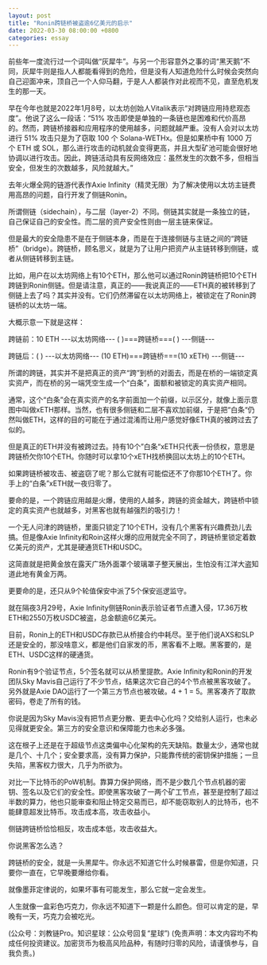 ```yaml
---
layout: post
title: "Ronin跨链桥被盗逾6亿美元的启示"
date: 2022-03-30 08:00:00 +0800
categories: essay
---
```


前些年一度流行过一个词叫做“灰犀牛”。与另一个形容意外之事的词“黑天鹅”不同，灰犀牛则是指人人都能看得到的危险，但是没有人知道危险什么时候会突然向自己迎面冲来，顶自己一个人仰马翻，于是人人都装作对此视而不见，直至危机发生的那一天。

早在今年也就是2022年1月8号，以太坊创始人Vitalik表示“对跨链应用持悲观态度”。他说了这么一段话：“51% 攻击即使是单独的一条链也是困难和代价高昂的。然而，跨链桥接器和应用程序的使用越多，问题就越严重。没有人会对以太坊进行 51% 攻击只是为了窃取 100 个 Solana-WETHx。但是如果桥中有 1000 万个 ETH 或 SOL，那么进行攻击的动机就会变得更高，并且大型矿池可能会很好地协调以进行攻击。因此，跨链活动具有反网络效应：虽然发生的次数不多，但相当安全，但发生的次数越多，风险就越大。”

去年火爆全网的链游代表作Axie Infinity（精灵无限）为了解决使用以太坊主链费用高昂的问题，自行开发了侧链Ronin。

所谓侧链（sidechain），与二层（layer-2）不同。侧链其实就是一条独立的链，自己保证自己的安全性。而二层的资产安全性则由一层主链来保证。

但是最大的安全隐患不是在于侧链本身，而是在于连接侧链与主链之间的“跨链桥”（bridge）。跨链桥，顾名思义，就是为了让用户把资产从主链转移到侧链，或者从侧链转移到主链。

比如，用户在以太坊网络上有10个ETH，那么他可以通过Ronin跨链桥把10个ETH跨链到Ronin侧链。但是请注意，真正的——我说真正的——ETH真的被转移到了侧链上去了吗？其实并没有。它们仍然滞留在以太坊网络上，被锁定在了Ronin跨链桥的以太坊一端。

大概示意一下就是这样：

跨链前：10 ETH ---以太坊网络--- (      )===跨链桥===(       ) ---侧链---

跨链后：(    ) ---以太坊网络--- (10 ETH)===跨链桥===(10 xETH) ---侧链---

所谓的跨链，其实并不是把真正的资产“跨”到桥的对面去，而是在桥的一端锁定真实资产，而在桥的另一端凭空生成一个“白条”，面额和被锁定的真实资产相同。

通常，这个“白条”会在真实资产的名字前面加一个前缀，以示区分，就像上面示意图中叫做xETH那样。当然，也有很多侧链和二层不喜欢加前缀，于是把“白条“仍然叫做ETH，这样的目的可能在于通过混淆而让用户感觉好像ETH真的被跨过去了似的。

但是真正的ETH并没有被跨过去。持有10个”白条“xETH只代表一份债权，意思是跨链桥欠你10个ETH。你随时可以拿10个xETH找桥换回以太坊上的10个ETH。

如果跨链桥被攻击、被盗窃了呢？那么它就有可能偿还不了你那10个ETH了。你手上的“白条”xETH就一夜归零了。

要命的是，一个跨链应用越是火爆，使用的人越多，跨链的资金越大，跨链桥中锁定的真实资产也就越多，对黑客也就有越强烈的吸引力！

一个无人问津的跨链桥，里面只锁定了10个ETH，没有几个黑客有兴趣费劲儿去搞。但是像Axie Infinity和Roin这样火爆的应用就完全不同了，跨链桥里锁定着数亿美元的资产，尤其是硬通货ETH和USDC。

这简直就是把黄金放在露天广场外面罩个玻璃罩子整天展出，生怕没有江洋大盗知道此地有黄金万两。

更要命的是，还只从9个轮值保安中派了5个保安巡逻监守。

就在隔夜3月29号，Axie Infinity侧链Ronin表示验证者节点遭入侵，17.36万枚ETH和2550万枚USDC被盗，总金额逾6亿美元。

目前，Ronin上的ETH和USDC存款已从桥接合约中耗尽。至于他们说AXS和SLP还是安全的，那没啥意义，都是他们自家发的币，黑客看不上眼。黑客要的，是ETH、USDC这样的硬通货。

Ronin有9个验证节点，5个签名就可以从桥里提款。Axie Infinity和Ronin的开发团队Sky Mavis自己运行了不少节点，结果这次它自己的4个节点被黑客攻破了。另外就是Axie DAO运行了一个第三方节点也被攻破。4 + 1 = 5。黑客凑齐了取款密码，卷走了所有的钱。

你说是因为Sky Mavis没有把节点更分散、更去中心化吗？交给别人运行，也未必见得就更安全。第三方的安全意识和保障能力也未必多强。

这在根子上还是在于超级节点这类偏中心化架构的先天缺陷。数量太少，通常也就是几个、十几个；安全要求高，没有算力保护，只能靠传统的密钥保护措施；一旦失陷，黑客权力很大，几乎为所欲为。

对比一下比特币的PoW机制。靠算力保护网络，而不是少数几个节点机器的密钥、签名以及它们的安全性。即使黑客攻破了一两个矿工节点，甚至是控制了超过半数的算力，他也只能审查和阻止特定交易而已，却不能窃取别人的比特币，也不能肆意超发比特币。攻击成本高，攻击收益小。

侧链跨链桥恰恰相反，攻击成本低，攻击收益大。

你说黑客怎么选？

跨链桥的安全，就是一头黑犀牛。你永远不知道它什么时候暴雷，但是你知道，只要你一直在，它早晚要爆给你看。

就像墨菲定律说的，如果坏事有可能发生，那么它就一定会发生。

人生就像一盒彩色巧克力，你永远不知道下一颗是什么颜色。但可以肯定的是，早晚有一天，巧克力会被吃光。

(公众号：刘教链Pro。知识星球：公众号回复“星球”)
(免责声明：本文内容均不构成任何投资建议。加密货币为极高风险品种，有随时归零的风险，请谨慎参与，自我负责。)